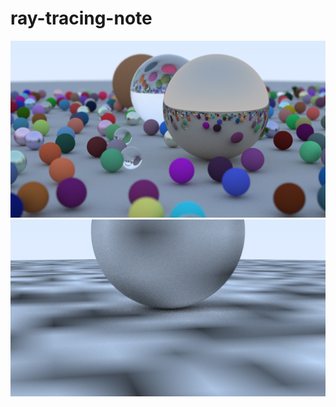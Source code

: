 # ray-tracing-note
![output](https://github.com/wangshucheng/ray-tracing-note/blob/master/output.jpg)
![output](https://github.com/wangshucheng/ray-tracing-note/blob/master/ray-tracing-the-next-week/output/output.jpg)

